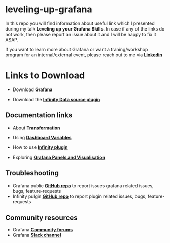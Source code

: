 # leveling-up-grafana

In this repo you will find information about useful link which I presented during my taIk **Leveling up your Grafana Skills**. In case if any of the links do not work, then please report an issue about it and I will be happy to fix it ASAP.

If you want to learn more about Grafana or want a traning/workshop program for an internal/external event, please reach out to me via **[**Linkedin**](https://www.linkedin.com/in/syed-usman-ahmad-b1415515/)**


# Links to Download

- Download **[Grafana](https://grafana.com/grafana/)**

- Download the **[Infinity Data source plugin](https://grafana.com/grafana/plugins/yesoreyeram-infinity-datasource/)**


## Documentation links

- About **[Transformation](https://grafana.com/docs/grafana/latest/panels-visualizations/query-transform-data/transform-data/)**

- Using **[Dashboard Variables](https://grafana.com/docs/grafana/latest/dashboards/variables/)**

- How to use **[Infinity plugin](https://sriramajeyam.com/grafana-infinity-datasource/docs/installation)**
- Exploring **[Grafana Panels and Visualisation](https://grafana.com/docs/grafana/latest/panels-visualizations/)**


## Troubleshooting

- Grafana public **[GitHub repo](https://github.com/grafana/grafana/)** to report issues grafana related issues, bugs, feature-requests
- Infinity pulgin **[GitHub repo](https://github.com/yesoreyeram/grafana-infinity-datasource)** to report plugin related issues, bugs, feature-requests



## Community resources

- Grafana **[Community forums](https://community.grafana.com/)**
- Grafana **[Slack channel]( https://slack.grafana.com/)**
